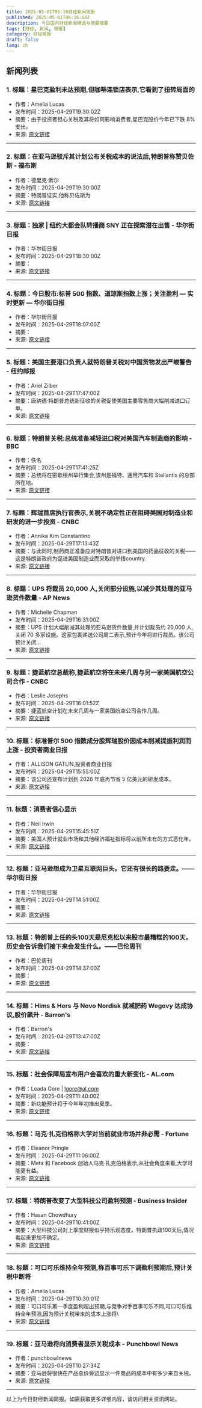 ```yaml
---
title: 2025-05-01T06:16财经新闻简报
published: 2025-05-01T06:16:00Z
description: 今日国内财经新闻精选与简要摘要
tags: [财经, 新闻, 简报]
category: 财经简报
draft: false
lang: zh
---
```


## 新闻列表

### 1. 标题：星巴克盈利未达预期,但咖啡连锁店表示,它看到了扭转局面的
- 作者：Amelia Lucas
- 发布时间：2025-04-29T19:30:02Z
- 摘要：由于投资者担心关税及其将如何影响消费者,星巴克股价今年已下跌 8%支出。
- 来源: [原文链接](https://www.cnbc.com/2025/04/29/starbucks-sbux-q2-2025-earnings.html)

---

### 2. 标题：在亚马逊驳斥其计划公布关税成本的说法后,特朗普称赞贝佐斯 - 福布斯
- 作者：德里克·索尔
- 发布时间：2025-04-29T19:30:00Z
- 摘要：特朗普证实,他称贝佐斯为
- 来源: [原文链接](https://www.forbes.com/sites/dereksaul/2025/04/29/trump-applauds-bezos-after-amazon-refutes-claim-it-planned-to-display-tariff-costs/)

---

### 3. 标题：独家 | 纽约大都会队转播商 SNY 正在探索潜在出售 - 华尔街日报
- 作者：华尔街日报
- 发布时间：2025-04-29T18:30:00Z
- 摘要：
- 来源: [原文链接](https://www.wsj.com/business/media/new-york-mets-broadcaster-sny-is-exploring-a-potential-sale-15fd2bb8)

---

### 4. 标题：今日股市:标普 500 指数、道琼斯指数上涨；关注盈利 — 实时更新 — 华尔街日报
- 作者：华尔街日报
- 发布时间：2025-04-29T18:07:00Z
- 摘要：
- 来源: [原文链接](https://www.wsj.com/livecoverage/stock-market-today-tariffs-trade-war-04-29-2025)

---

### 5. 标题：美国主要港口负责人就特朗普关税对中国货物发出严峻警告 - 纽约邮报
- 作者：Ariel Zilber
- 发布时间：2025-04-29T17:47:00Z
- 摘要：唐纳德·特朗普总统新征收的关税促使美国主要零售商大幅削减进口订单。
- 来源: [原文链接](https://nypost.com/2025/04/29/business/shipments-from-china-to-drop-by-35-due-to-trump-tariffs-port-of-la-chief/)

---

### 6. 标题：特朗普关税:总统准备减轻进口税对美国汽车制造商的影响 - BBC
- 作者：佚名
- 发布时间：2025-04-29T17:41:25Z
- 摘要：总统将在密歇根州举行集会,该州是福特、通用汽车和 Stellantis 的总部所在地。
- 来源: [原文链接](https://www.bbc.com/news/articles/c70zy5w983go)

---

### 7. 标题：辉瑞首席执行官表示,关税不确定性正在阻碍美国对制造业和研发的进一步投资 - CNBC
- 作者：Annika Kim Constantino
- 发布时间：2025-04-29T17:13:43Z
- 摘要：与此同时,制药商正准备应对特朗普对进口到美国的药品征收的关税——这是特朗普政府为促进美国制造业而采取的举措country.
- 来源: [原文链接](https://www.cnbc.com/2025/04/29/pfizer-ceo-trump-tariff-uncertainty-is-deterring-us-investment.html)

---

### 8. 标题：UPS 将裁员 20,000 人,关闭部分设施,以减少其处理的亚马逊货件数量 - AP News
- 作者：Michelle Chapman
- 发布时间：2025-04-29T16:31:00Z
- 摘要：UPS 计划大幅削减其处理的亚马逊货件数量,并计划裁员约 20,000 人,关闭 70 多家设施。这家包裹递送公司周二表示,预计今年将进行裁员。该公司预计关闭…
- 来源: [原文链接](https://apnews.com/article/ups-amazon-ece105621fe23b2d0de76a2247df6b8b)

---

### 9. 标题：捷蓝航空总裁称,捷蓝航空将在未来几周与另一家美国航空公司合作 - CNBC
- 作者：Leslie Josephs
- 发布时间：2025-04-29T16:01:52Z
- 摘要：捷蓝航空计划在未来几周与一家美国航空公司合作几周。
- 来源: [原文链接](https://www.cnbc.com/2025/04/29/jetblue-partner-airline.html)

---

### 10. 标题：标准普尔 500 指数成分股辉瑞股价因成本削减提振利润而上涨 - 投资者商业日报
- 作者：ALLISON GATLIN,投资者商业日报
- 发布时间：2025-04-29T15:55:00Z
- 摘要：该公司还宣布计划到 2026 年底再节省 5 亿美元的研发成本。
- 来源: [原文链接](https://www.investors.com/news/technology/pfizer-stock-pfizer-earnings-q1-2025/)

---

### 11. 标题：消费者信心显示
- 作者：Neil Irwin
- 发布时间：2025-04-29T15:45:51Z
- 摘要：美国人预计就业市场和其他经济福祉指标将以前所未有的方式恶化年。
- 来源: [原文链接](https://www.axios.com/2025/04/29/consumer-confidence-jobs)

---

### 12. 标题：亚马逊想成为卫星互联网巨头。它还有很长的路要走。——华尔街日报
- 作者：华尔街日报
- 发布时间：2025-04-29T14:51:00Z
- 摘要：
- 来源: [原文链接](https://www.wsj.com/business/telecom/amazon-wants-to-be-a-satellite-internet-powerhouse-it-has-a-long-way-to-go-63554c28)

---

### 13. 标题：特朗普上任的头100天是尼克松以来股市最糟糕的100天。历史会告诉我们接下来会发生什么。——巴伦周刊
- 作者：巴伦周刊
- 发布时间：2025-04-29T14:37:00Z
- 摘要：
- 来源: [原文链接](https://www.barrons.com/articles/trump-first-100-days-stock-market-0043abbe)

---

### 14. 标题：Hims &amp; Hers 与 Novo Nordisk 就减肥药 Wegovy 达成协议,股价飙升 - Barron&#39;s
- 作者：Barron&#39;s
- 发布时间：2025-04-29T13:47:00Z
- 摘要：
- 来源: [原文链接](https://www.barrons.com/articles/hims-hers-stock-price-novo-nordisk-418e8862)

---

### 15. 标题：社会保障局宣布用户会喜欢的重大新变化 - AL.com
- 作者：Leada Gore | lgore@al.com
- 发布时间：2025-04-29T11:40:00Z
- 摘要：新功能预计将于今年年初推出夏季。
- 来源: [原文链接](https://www.al.com/news/2025/04/social-security-announces-significant-new-change-users-will-love.html)

---

### 16. 标题：马克·扎克伯格称大学对当前就业市场并非必需 - Fortune
- 作者：Eleanor Pringle
- 发布时间：2025-04-29T11:06:00Z
- 摘要：Meta 和 Facebook 创始人马克·扎克伯格表示,从社会角度来看,大学可能更有益。
- 来源: [原文链接](https://fortune.com/article/mark-zuckerberg-college-not-preparing-students-job-market-debt-burden/)

---

### 17. 标题：特朗普改变了大型科技公司盈利预测 - Business Insider
- 作者：Hasan Chowdhury
- 发布时间：2025-04-29T10:41:00Z
- 摘要：大型科技公司对上季度财报似乎持乐观态度。特朗普执政100天后,情况看起来更加不确定。
- 来源: [原文链接](https://www.businessinsider.com/trump-big-tech-earnings-meta-microsoft-amazon-apple-tariffs-2025-4)

---

### 18. 标题：可口可乐维持全年预测,称百事可乐下调盈利预期后,预计关税中断将
- 作者：Amelia Lucas
- 发布时间：2025-04-29T10:30:01Z
- 摘要：可口可乐第一季度盈利超出预期,与竞争对手百事可乐不同,可口可乐维持全年预测,因为预计关税带来的成本上涨将\
- 来源: [原文链接](https://www.cnbc.com/2025/04/29/coca-cola-ko-q1-2025-earnings.html)

---

### 19. 标题：亚马逊将向消费者显示关税成本 - Punchbowl News
- 作者：punchbowlnews
- 发布时间：2025-04-29T10:27:34Z
- 摘要：亚马逊将很快在产品总价旁边显示一件商品的成本中有多少来自关税。
- 来源: [原文链接](https://punchbowl.news/article/tech/amazon-display-tariff-costs/)

---


以上为今日财经新闻简报。如需获取更多详细内容，请访问相关资讯网站。